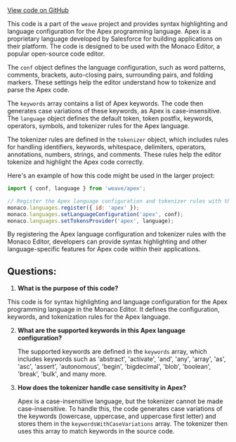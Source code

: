 [View code on GitHub](https://github.com/wandb/weave/weave/frontend/assets/apex.1cf1d441.js.map)

This code is a part of the `weave` project and provides syntax highlighting and language configuration for the Apex programming language. Apex is a proprietary language developed by Salesforce for building applications on their platform. The code is designed to be used with the Monaco Editor, a popular open-source code editor.

The `conf` object defines the language configuration, such as word patterns, comments, brackets, auto-closing pairs, surrounding pairs, and folding markers. These settings help the editor understand how to tokenize and parse the Apex code.

The `keywords` array contains a list of Apex keywords. The code then generates case variations of these keywords, as Apex is case-insensitive. The `language` object defines the default token, token postfix, keywords, operators, symbols, and tokenizer rules for the Apex language.

The tokenizer rules are defined in the `tokenizer` object, which includes rules for handling identifiers, keywords, whitespace, delimiters, operators, annotations, numbers, strings, and comments. These rules help the editor tokenize and highlight the Apex code correctly.

Here's an example of how this code might be used in the larger project:

```javascript
import { conf, language } from 'weave/apex';

// Register the Apex language configuration and tokenizer rules with the Monaco Editor
monaco.languages.register({ id: 'apex' });
monaco.languages.setLanguageConfiguration('apex', conf);
monaco.languages.setTokensProvider('apex', language);
```

By registering the Apex language configuration and tokenizer rules with the Monaco Editor, developers can provide syntax highlighting and other language-specific features for Apex code within their applications.
## Questions: 
 1. **What is the purpose of this code?**

   This code is for syntax highlighting and language configuration for the Apex programming language in the Monaco Editor. It defines the configuration, keywords, and tokenization rules for the Apex language.

2. **What are the supported keywords in this Apex language configuration?**

   The supported keywords are defined in the `keywords` array, which includes keywords such as 'abstract', 'activate', 'and', 'any', 'array', 'as', 'asc', 'assert', 'autonomous', 'begin', 'bigdecimal', 'blob', 'boolean', 'break', 'bulk', and many more.

3. **How does the tokenizer handle case sensitivity in Apex?**

   Apex is a case-insensitive language, but the tokenizer cannot be made case-insensitive. To handle this, the code generates case variations of the keywords (lowercase, uppercase, and uppercase first letter) and stores them in the `keywordsWithCaseVariations` array. The tokenizer then uses this array to match keywords in the source code.